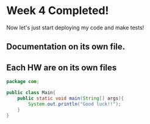 # Week 4 Completed!
Now let's just start deploying my code and make tests!
## Documentation on its own file.
## Each HW are on its own files
```java
package com;

public class Main{
    public static void main(String[] args){
        System.out.println("Good luck!!");
    }
}
```
